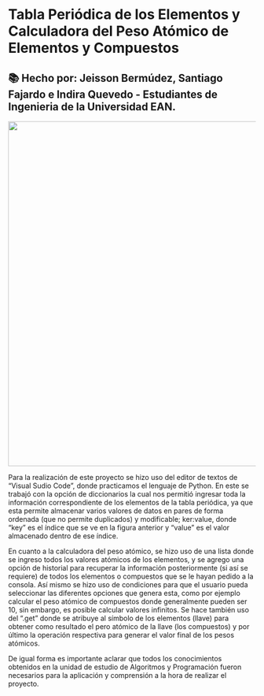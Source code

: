 # Tabla Periódica de los Elementos y Calculadora del Peso Atómico de Elementos y Compuestos
## 📚 Hecho por: Jeisson Bermúdez, Santiago Fajardo e Indira Quevedo - Estudiantes de Ingenieria de la Universidad EAN.
<div align="center">
<img align="" src="https://th.bing.com/th/id/R.453bc2b1f58a21b6855f38a98c39404b?rik=cTm%2bjgLE0qWiiw&riu=http%3a%2f%2fstatic.t13.cl%2fimages%2fsizes%2f1200x675%2f1515609606-99538645gettyimages-511190196.jpg&ehk=dD7hJsq7g7LGdiJy5g%2fIk%2bNZdI4M03iTd3PX93lFmbg%3d&risl=&pid=ImgRaw&r=0" width="700px"/>
<div align="left">

  Para la realización de este proyecto se hizo uso del editor de textos de “Visual Sudio Code”, donde practicamos el lenguaje de Python. En este se trabajó con la opción de diccionarios la cual nos permitió ingresar toda la información correspondiente de los elementos de la tabla periódica, ya que esta permite almacenar varios valores de datos en pares de forma ordenada (que no permite duplicados) y modificable; ker:value, donde “key” es el índice que se ve en la figura anterior y “value” es el valor almacenado dentro de ese índice. 
  
  En cuanto a la calculadora del peso atómico, se hizo uso de una lista donde se ingreso todos los valores atómicos de los elementos, y se agrego una opción de historial para recuperar la información posteriormente (si así se requiere) de todos los elementos o compuestos que se le hayan pedido a la consola. Así mismo se hizo uso de condiciones para que el usuario pueda seleccionar las diferentes opciones que genera esta, como por ejemplo calcular el peso atómico de compuestos donde generalmente pueden ser 10, sin embargo, es posible calcular valores infinitos. Se hace también uso del “.get” donde se atribuye al símbolo de los elementos (llave) para obtener como resultado el pero atómico de la llave (los compuestos) y por último la operación respectiva para generar el valor final de los pesos atómicos.
  
  De igual forma es importante aclarar que todos los conocimientos obtenidos en la unidad de estudio de Algoritmos y Programación fueron necesarios para la aplicación y comprensión a la hora de realizar el proyecto.
